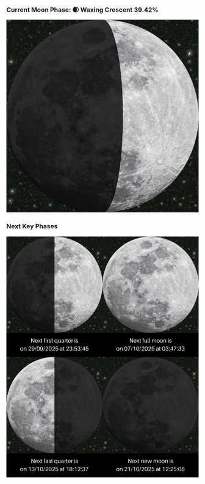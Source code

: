 ### Current Moon Phase: 🌒 Waxing Crescent 39.42%
![Moon Phase](moonphase.png)
### Next Key Phases
![Gallery](gallery.png)